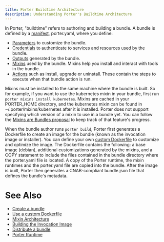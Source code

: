 ```yaml
---
title: Porter Buildtime Architecture
description: Understanding Porter's Buildtime Architecture
---
```


In Porter, "buildtime" refers to authoring and building a bundle.
A bundle is defined by a [manifest], porter.yaml, where you define:

* [Parameters] to customize the bundle.
* [Credentials] to authenticate to services and resources used by the bundle.
* [Outputs] generated by the bundle.
* [Mixins] used by the bundle. Mixins help you install and interact with tools in the bundle. 
* [Actions] such as install, upgrade or uninstall. These contain the steps to execute when that bundle action is run.

Mixins must be installed to the same machine where the bundle is built.
So for example, if you want to use the kubernetes mixin in your bundle, first run `porter mixins install kubernetes`.
Mixins are cached in your PORTER_HOME directory, and the kubernetes mixin can be found in ~/.porter/mixins/kubernetes after it is installed.
Porter does not support specifying which version of a mixin to use in a bundle yet.
You can follow the [Mixins are Bundles proposal](https://github.com/getporter/proposals/blob/main/pep/005-mixins-are-bundles.md) to keep track of that feature's progress.

When the bundle author runs `porter build`, Porter first generates a Dockerfile to create an image for the bundle (known as the invocation image or installer).
You can define your own [custom Dockerfile](/bundle/custom-dockerfile) to customize and optimize the image.
The Dockerfile contains the following: a base image (debian), additional customizations generated by the mixins, and a COPY statement to include the files contained in the bundle directory where the porter.yaml file is located.
A copy of the Porter runtime, the mixin runtimes and the porter.yaml file are copied into the bundle.
After the image is built, Porter then generates a CNAB-compliant bundle.json file that defines the bundle's metadata.

# See Also

* [Create a bundle](/bundle/create/)
* [Use a custom Dockerfile](/bundle/custom-dockerfile/)
* [Mixin Architecture](/how-to-guides/work-with-mixins)
* [Building the Invocation Image](TODO)
* [Distribute a bundle](/distribute-bundles/)
* [Porter Runtime](/architecture-runtime/)

[manifest]: /bundle/manifest/
[Parameters]: /parameters/
[Credentials]: /credentials/
[Outputs]: /bundle/manifest/#outputs
[Mixins]: /mixins/
[Actions]: /bundle/manifest/#bundle-actions
